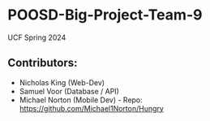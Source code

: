 # POOSD-Big-Project-Team-9
UCF Spring 2024
## Contributors:
  - Nicholas King (Web-Dev)
  - Samuel Voor (Database / API)
  - Michael Norton (Mobile Dev) - Repo: https://github.com/Michael1Norton/Hungry
